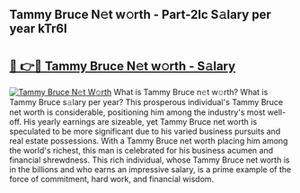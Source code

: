 ## Tammy Bruce N𝚎t w𝚘rth - Part-2lc S𝚊lary per year kTr6I

# <h2><a href="http://gc0rad.nevu.top/?p=Tammy+Bruce">🔗 👉🔴 Tammy Bruce N𝚎t w𝚘rth - S𝚊lary</a></h2>

[![Tammy Bruce N𝚎t W𝚘rth](https://i.imgur.com/Oavwk0R.jpeg)](http://gc0rad.nevu.top/?p=Tammy+Bruce)
What is Tammy Bruce n𝚎t w𝚘rth? What is Tammy Bruce s𝚊lary per year?
This prosperous individual's Tammy Bruce net worth is considerable, positioning him among the industry's most well-off. His yearly earnings are sizeable, yet Tammy Bruce net worth is speculated to be more significant due to his varied business pursuits and real estate possessions. With a Tammy Bruce net worth placing him among the world's richest, this man is celebrated for his business acumen and financial shrewdness. This rich individual, whose Tammy Bruce net worth is in the billions and who earns an impressive salary, is a prime example of the force of commitment, hard work, and financial wisdom.
